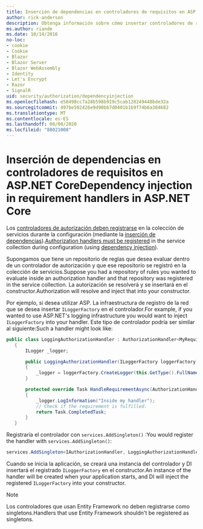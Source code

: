 ```yaml
---
title: Inserción de dependencias en controladores de requisitos en ASP.NET Core
author: rick-anderson
description: Obtenga información sobre cómo insertar controladores de requisitos de autorización en una aplicación ASP.NET Core mediante la inserción de dependencias.
ms.author: riande
ms.date: 10/14/2016
no-loc:
- cookie
- Cookie
- Blazor
- Blazor Server
- Blazor WebAssembly
- Identity
- Let's Encrypt
- Razor
- SignalR
uid: security/authorization/dependencyinjection
ms.openlocfilehash: e58498cc7a28b598b919c5cab128249448bde32a
ms.sourcegitcommit: 497be502426e9d90bb7d0401b1b9f74b6a384682
ms.translationtype: MT
ms.contentlocale: es-ES
ms.lasthandoff: 08/08/2020
ms.locfileid: "88021008"
---
```

# <a name="dependency-injection-in-requirement-handlers-in-aspnet-core"></a><span data-ttu-id="edc8b-103">Inserción de dependencias en controladores de requisitos en ASP.NET Core</span><span class="sxs-lookup"><span data-stu-id="edc8b-103">Dependency injection in requirement handlers in ASP.NET Core</span></span>

<a name="security-authorization-di"></a>

<span data-ttu-id="edc8b-104">Los [controladores de autorización deben registrarse](xref:security/authorization/policies#handler-registration) en la colección de servicios durante la configuración (mediante la [inserción de dependencias](xref:fundamentals/dependency-injection)).</span><span class="sxs-lookup"><span data-stu-id="edc8b-104">[Authorization handlers must be registered](xref:security/authorization/policies#handler-registration) in the service collection during configuration (using [dependency injection](xref:fundamentals/dependency-injection)).</span></span>

<span data-ttu-id="edc8b-105">Supongamos que tiene un repositorio de reglas que desea evaluar dentro de un controlador de autorización y que ese repositorio se registró en la colección de servicios.</span><span class="sxs-lookup"><span data-stu-id="edc8b-105">Suppose you had a repository of rules you wanted to evaluate inside an authorization handler and that repository was registered in the service collection.</span></span> <span data-ttu-id="edc8b-106">La autorización se resolverá y se insertará en el constructor.</span><span class="sxs-lookup"><span data-stu-id="edc8b-106">Authorization will resolve and inject that into your constructor.</span></span>

<span data-ttu-id="edc8b-107">Por ejemplo, si desea utilizar ASP. La infraestructura de registro de la red que se desea insertar `ILoggerFactory` en el controlador.</span><span class="sxs-lookup"><span data-stu-id="edc8b-107">For example, if you wanted to use ASP.NET's logging infrastructure you would want to inject `ILoggerFactory` into your handler.</span></span> <span data-ttu-id="edc8b-108">Este tipo de controlador podría ser similar al siguiente:</span><span class="sxs-lookup"><span data-stu-id="edc8b-108">Such a handler might look like:</span></span>

```csharp
public class LoggingAuthorizationHandler : AuthorizationHandler<MyRequirement>
   {
       ILogger _logger;

       public LoggingAuthorizationHandler(ILoggerFactory loggerFactory)
       {
           _logger = loggerFactory.CreateLogger(this.GetType().FullName);
       }

       protected override Task HandleRequirementAsync(AuthorizationHandlerContext context, MyRequirement requirement)
       {
           _logger.LogInformation("Inside my handler");
           // Check if the requirement is fulfilled.
           return Task.CompletedTask;
       }
   }
   ```

<span data-ttu-id="edc8b-109">Registraría el controlador con `services.AddSingleton()` :</span><span class="sxs-lookup"><span data-stu-id="edc8b-109">You would register the handler with `services.AddSingleton()`:</span></span>

```csharp
services.AddSingleton<IAuthorizationHandler, LoggingAuthorizationHandler>();
```

<span data-ttu-id="edc8b-110">Cuando se inicia la aplicación, se creará una instancia del controlador y DI insertará el registrado `ILoggerFactory` en el constructor.</span><span class="sxs-lookup"><span data-stu-id="edc8b-110">An instance of the handler will be created when your application starts, and DI will inject the registered `ILoggerFactory` into your constructor.</span></span>

> [!NOTE]
> <span data-ttu-id="edc8b-111">Los controladores que usan Entity Framework no deben registrarse como singletons.</span><span class="sxs-lookup"><span data-stu-id="edc8b-111">Handlers that use Entity Framework shouldn't be registered as singletons.</span></span>
